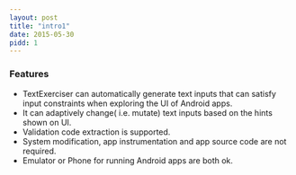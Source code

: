 ```yaml
---
layout: post
title: "intro1"
date: 2015-05-30
pidd: 1
---
```

### Features
- TextExerciser can automatically generate text inputs that can satisfy input constraints when exploring the UI of Android apps.
- It can adaptively change( i.e. mutate) text inputs based on the hints shown on UI.
- Validation code extraction is supported. 
- System modification, app instrumentation and app source code are not required.  
- Emulator or Phone for running Android apps are both ok.  